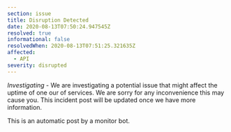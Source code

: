 ```yaml
---
section: issue
title: Disruption Detected
date: 2020-08-13T07:50:24.947545Z
resolved: true
informational: false
resolvedWhen: 2020-08-13T07:51:25.321635Z
affected:
  - API
severity: disrupted
---
```

*Investigating* - We are investigating a potential issue that might affect the uptime of one our of services. We are sorry for any inconvenience this may cause you. This incident post will be updated once we have more information.

This is an automatic post by a monitor bot.
        